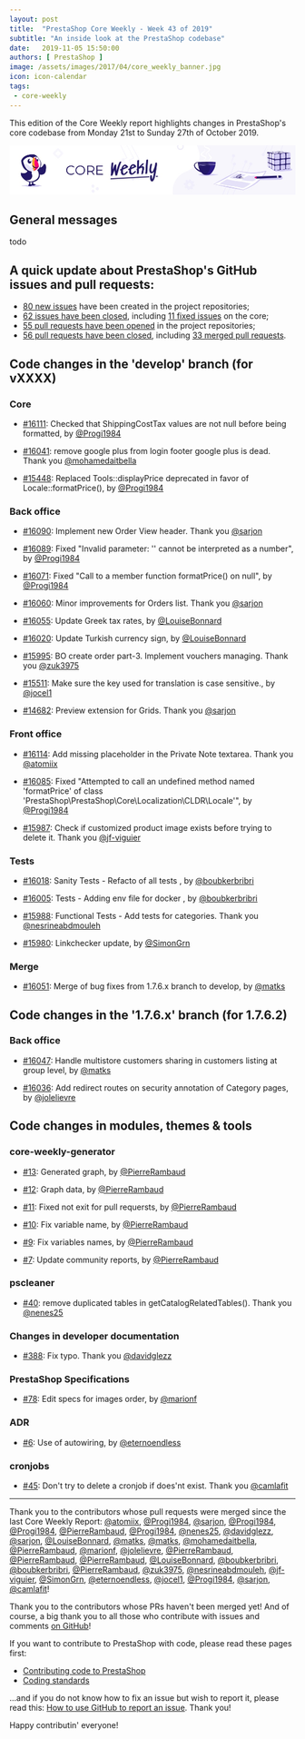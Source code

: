 ```yaml
---
layout: post
title:  "PrestaShop Core Weekly - Week 43 of 2019"
subtitle: "An inside look at the PrestaShop codebase"
date:   2019-11-05 15:50:00
authors: [ PrestaShop ]
image: /assets/images/2017/04/core_weekly_banner.jpg
icon: icon-calendar
tags:
 - core-weekly
---
```


This edition of the Core Weekly report highlights changes in PrestaShop's core codebase from Monday 21st to Sunday 27th of October 2019.

![Core Weekly banner](/assets/images/2018/12/banner-core-weekly.jpg)

## General messages

todo


## A quick update about PrestaShop's GitHub issues and pull requests:

- [80 new issues](https://github.com/search?q=org%3APrestaShop+is%3Apublic++-repo%3Aprestashop%2Fprestashop.github.io++is%3Aissue+created%3A2019-10-21..2019-10-27) have been created in the project repositories;
- [62 issues have been closed](https://github.com/search?q=org%3APrestaShop+is%3Apublic++-repo%3Aprestashop%2Fprestashop.github.io++is%3Aissue+closed%3A2019-10-21..2019-10-27), including [11 fixed issues](https://github.com/search?q=org%3APrestaShop+is%3Apublic++-repo%3Aprestashop%2Fprestashop.github.io++is%3Aissue+label%3Afixed+closed%3A2019-10-21..2019-10-27) on the core;
- [55 pull requests have been opened](https://github.com/search?q=org%3APrestaShop+is%3Apublic++-repo%3Aprestashop%2Fprestashop.github.io++is%3Apr+created%3A2019-10-21..2019-10-27) in the project repositories;
- [56 pull requests have been closed](https://github.com/search?q=org%3APrestaShop+is%3Apublic++-repo%3Aprestashop%2Fprestashop.github.io++is%3Apr+closed%3A2019-10-21..2019-10-27), including [33 merged pull requests](https://github.com/search?q=org%3APrestaShop+is%3Apublic++-repo%3Aprestashop%2Fprestashop.github.io++is%3Apr+merged%3A2019-10-21..2019-10-27).
        

## Code changes in the 'develop' branch (for vXXXX)

### Core

* [#16111](https://github.com/PrestaShop/PrestaShop/pull/16111): Checked that ShippingCostTax values are not null before being formatted, by [@Progi1984](https://github.com/Progi1984)

* [#16041](https://github.com/PrestaShop/PrestaShop/pull/16041): remove google plus from login footer google plus is dead. Thank you [@mohamedaitbella](https://github.com/mohamedaitbella)

* [#15448](https://github.com/PrestaShop/PrestaShop/pull/15448): Replaced Tools::displayPrice deprecated in favor of Locale::formatPrice(), by [@Progi1984](https://github.com/Progi1984)

### Back office

* [#16090](https://github.com/PrestaShop/PrestaShop/pull/16090): Implement new Order View header. Thank you [@sarjon](https://github.com/sarjon)

* [#16089](https://github.com/PrestaShop/PrestaShop/pull/16089): Fixed "Invalid  parameter: '' cannot be interpreted as a number", by [@Progi1984](https://github.com/Progi1984)

* [#16071](https://github.com/PrestaShop/PrestaShop/pull/16071): Fixed "Call to a member function formatPrice() on null", by [@Progi1984](https://github.com/Progi1984)

* [#16060](https://github.com/PrestaShop/PrestaShop/pull/16060): Minor improvements for Orders list. Thank you [@sarjon](https://github.com/sarjon)

* [#16055](https://github.com/PrestaShop/PrestaShop/pull/16055): Update Greek tax rates, by [@LouiseBonnard](https://github.com/LouiseBonnard)

* [#16020](https://github.com/PrestaShop/PrestaShop/pull/16020): Update Turkish currency sign, by [@LouiseBonnard](https://github.com/LouiseBonnard)

* [#15995](https://github.com/PrestaShop/PrestaShop/pull/15995): BO create order part-3. Implement vouchers managing. Thank you [@zuk3975](https://github.com/zuk3975)

* [#15511](https://github.com/PrestaShop/PrestaShop/pull/15511): Make sure the key used for translation is case sensitive., by [@jocel1](https://github.com/jocel1)

* [#14682](https://github.com/PrestaShop/PrestaShop/pull/14682): Preview extension for Grids. Thank you [@sarjon](https://github.com/sarjon)

### Front office

* [#16114](https://github.com/PrestaShop/PrestaShop/pull/16114): Add missing placeholder in the Private Note textarea. Thank you [@atomiix](https://github.com/atomiix)

* [#16085](https://github.com/PrestaShop/PrestaShop/pull/16085): Fixed "Attempted to call an undefined method named 'formatPrice' of class 'PrestaShop\PrestaShop\Core\Localization\CLDR\Locale'", by [@Progi1984](https://github.com/Progi1984)

* [#15987](https://github.com/PrestaShop/PrestaShop/pull/15987): Check if customized product image exists before trying to delete it. Thank you [@jf-viguier](https://github.com/jf-viguier)

### Tests

* [#16018](https://github.com/PrestaShop/PrestaShop/pull/16018): Sanity Tests - Refacto of all tests , by [@boubkerbribri](https://github.com/boubkerbribri)

* [#16005](https://github.com/PrestaShop/PrestaShop/pull/16005): Tests - Adding env file for docker , by [@boubkerbribri](https://github.com/boubkerbribri)

* [#15988](https://github.com/PrestaShop/PrestaShop/pull/15988): Functional Tests - Add tests for categories. Thank you [@nesrineabdmouleh](https://github.com/nesrineabdmouleh)

* [#15980](https://github.com/PrestaShop/PrestaShop/pull/15980): Linkchecker update, by [@SimonGrn](https://github.com/SimonGrn)

### Merge

* [#16051](https://github.com/PrestaShop/PrestaShop/pull/16051): Merge of bug fixes from 1.7.6.x branch to develop, by [@matks](https://github.com/matks)

## Code changes in the '1.7.6.x' branch (for 1.7.6.2)

### Back office

* [#16047](https://github.com/PrestaShop/PrestaShop/pull/16047): Handle multistore customers sharing in customers listing at group level, by [@matks](https://github.com/matks)

* [#16036](https://github.com/PrestaShop/PrestaShop/pull/16036): Add redirect routes on security annotation of Category pages, by [@jolelievre](https://github.com/jolelievre)

## Code changes in modules, themes & tools

### core-weekly-generator

* [#13](https://github.com/PrestaShop/core-weekly-generator/pull/13): Generated graph, by [@PierreRambaud](https://github.com/PierreRambaud)

* [#12](https://github.com/PrestaShop/core-weekly-generator/pull/12): Graph data, by [@PierreRambaud](https://github.com/PierreRambaud)

* [#11](https://github.com/PrestaShop/core-weekly-generator/pull/11): Fixed not exit for pull requersts, by [@PierreRambaud](https://github.com/PierreRambaud)

* [#10](https://github.com/PrestaShop/core-weekly-generator/pull/10): Fix variable name, by [@PierreRambaud](https://github.com/PierreRambaud)

* [#9](https://github.com/PrestaShop/core-weekly-generator/pull/9): Fix variables names, by [@PierreRambaud](https://github.com/PierreRambaud)

* [#7](https://github.com/PrestaShop/core-weekly-generator/pull/7): Update community reports, by [@PierreRambaud](https://github.com/PierreRambaud)

### pscleaner

* [#40](https://github.com/PrestaShop/pscleaner/pull/40): remove duplicated tables in getCatalogRelatedTables(). Thank you [@nenes25](https://github.com/nenes25)

### Changes in developer documentation

* [#388](https://github.com/PrestaShop/docs/pull/388): Fix typo. Thank you [@davidglezz](https://github.com/davidglezz)

### PrestaShop Specifications

* [#78](https://github.com/PrestaShop/prestashop-specs/pull/78): Edit specs for images order, by [@marionf](https://github.com/marionf)

### ADR

* [#6](https://github.com/PrestaShop/ADR/pull/6): Use of autowiring, by [@eternoendless](https://github.com/eternoendless)

### cronjobs

* [#45](https://github.com/PrestaShop/cronjobs/pull/45): Don't try to delete a cronjob if does'nt exist. Thank you [@camlafit](https://github.com/camlafit)

<hr />

Thank you to the contributors whose pull requests were merged since the last Core Weekly Report: [@atomiix](https://github.com/atomiix), [@Progi1984](https://github.com/Progi1984), [@sarjon](https://github.com/sarjon), [@Progi1984](https://github.com/Progi1984), [@Progi1984](https://github.com/Progi1984), [@PierreRambaud](https://github.com/PierreRambaud), [@Progi1984](https://github.com/Progi1984), [@nenes25](https://github.com/nenes25), [@davidglezz](https://github.com/davidglezz), [@sarjon](https://github.com/sarjon), [@LouiseBonnard](https://github.com/LouiseBonnard), [@matks](https://github.com/matks), [@matks](https://github.com/matks), [@mohamedaitbella](https://github.com/mohamedaitbella), [@PierreRambaud](https://github.com/PierreRambaud), [@marionf](https://github.com/marionf), [@jolelievre](https://github.com/jolelievre), [@PierreRambaud](https://github.com/PierreRambaud), [@PierreRambaud](https://github.com/PierreRambaud), [@PierreRambaud](https://github.com/PierreRambaud), [@LouiseBonnard](https://github.com/LouiseBonnard), [@boubkerbribri](https://github.com/boubkerbribri), [@boubkerbribri](https://github.com/boubkerbribri), [@PierreRambaud](https://github.com/PierreRambaud), [@zuk3975](https://github.com/zuk3975), [@nesrineabdmouleh](https://github.com/nesrineabdmouleh), [@jf-viguier](https://github.com/jf-viguier), [@SimonGrn](https://github.com/SimonGrn), [@eternoendless](https://github.com/eternoendless), [@jocel1](https://github.com/jocel1), [@Progi1984](https://github.com/Progi1984), [@sarjon](https://github.com/sarjon), [@camlafit](https://github.com/camlafit)!

Thank you to the contributors whose PRs haven't been merged yet! And of course, a big thank you to all those who contribute with issues and comments [on GitHub](https://github.com/PrestaShop/PrestaShop)!

If you want to contribute to PrestaShop with code, please read these pages first:

 * [Contributing code to PrestaShop](https://devdocs.prestashop.com/1.7/contribute/contribution-guidelines/)
 * [Coding standards](https://devdocs.prestashop.com/1.7/development/coding-standards/)

...and if you do not know how to fix an issue but wish to report it, please read this: [How to use GitHub to report an issue](https://devdocs.prestashop.com/1.7/contribute/contribute-reporting-issues/). Thank you!

Happy contributin' everyone!

